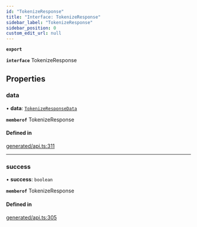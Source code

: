 ```yaml
---
id: "TokenizeResponse"
title: "Interface: TokenizeResponse"
sidebar_label: "TokenizeResponse"
sidebar_position: 0
custom_edit_url: null
---
```


**`export`**

**`interface`** TokenizeResponse

## Properties

### data

• **data**: [`TokenizeResponseData`](TokenizeResponseData.md)

**`memberof`** TokenizeResponse

#### Defined in

[generated/api.ts:311](https://github.com/refinery-labs/lunasec-monorepo/blob/84c42bc/js/sdks/packages/tokenizer-sdk/src/generated/api.ts#L311)

___

### success

• **success**: `boolean`

**`memberof`** TokenizeResponse

#### Defined in

[generated/api.ts:305](https://github.com/refinery-labs/lunasec-monorepo/blob/84c42bc/js/sdks/packages/tokenizer-sdk/src/generated/api.ts#L305)

